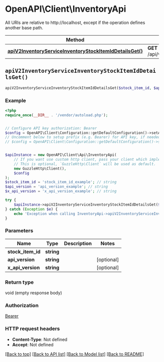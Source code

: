 # OpenAPI\Client\InventoryApi

All URIs are relative to http://localhost, except if the operation defines another base path.

| Method | HTTP request | Description |
| ------------- | ------------- | ------------- |
| [**apiV2InventoryServiceInventoryStockItemIdDetailsGet()**](InventoryApi.md#apiV2InventoryServiceInventoryStockItemIdDetailsGet) | **GET** /api/v2/InventoryService/Inventory/{stockItemId}/Details |  |


## `apiV2InventoryServiceInventoryStockItemIdDetailsGet()`

```php
apiV2InventoryServiceInventoryStockItemIdDetailsGet($stock_item_id, $api_version, $x_api_version)
```



### Example

```php
<?php
require_once(__DIR__ . '/vendor/autoload.php');


// Configure API key authorization: Bearer
$config = OpenAPI\Client\Configuration::getDefaultConfiguration()->setApiKey('Authorization', 'YOUR_API_KEY');
// Uncomment below to setup prefix (e.g. Bearer) for API key, if needed
// $config = OpenAPI\Client\Configuration::getDefaultConfiguration()->setApiKeyPrefix('Authorization', 'Bearer');


$apiInstance = new OpenAPI\Client\Api\InventoryApi(
    // If you want use custom http client, pass your client which implements `GuzzleHttp\ClientInterface`.
    // This is optional, `GuzzleHttp\Client` will be used as default.
    new GuzzleHttp\Client(),
    $config
);
$stock_item_id = 'stock_item_id_example'; // string
$api_version = 'api_version_example'; // string
$x_api_version = 'x_api_version_example'; // string

try {
    $apiInstance->apiV2InventoryServiceInventoryStockItemIdDetailsGet($stock_item_id, $api_version, $x_api_version);
} catch (Exception $e) {
    echo 'Exception when calling InventoryApi->apiV2InventoryServiceInventoryStockItemIdDetailsGet: ', $e->getMessage(), PHP_EOL;
}
```

### Parameters

| Name | Type | Description  | Notes |
| ------------- | ------------- | ------------- | ------------- |
| **stock_item_id** | **string**|  | |
| **api_version** | **string**|  | [optional] |
| **x_api_version** | **string**|  | [optional] |

### Return type

void (empty response body)

### Authorization

[Bearer](../../README.md#Bearer)

### HTTP request headers

- **Content-Type**: Not defined
- **Accept**: Not defined

[[Back to top]](#) [[Back to API list]](../../README.md#endpoints)
[[Back to Model list]](../../README.md#models)
[[Back to README]](../../README.md)
